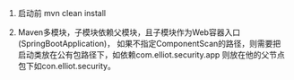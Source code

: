 1. 启动前 mvn clean install

2. Maven多模块，子模块依赖父模块，且子模块作为Web容器入口(SpringBootApplication)，
如果不指定ComponentScan的路径，则需要把启动类放在公有包路径下，如依赖com.elliot.security.app
则放在他的父节点包下如con.elliot.security。